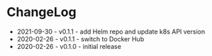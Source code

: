 # ChangeLog
- 2021-09-30 - v0.1.1 - add Helm repo and update k8s API version
- 2020-02-26 - v0.1.1 - switch to Docker Hub
- 2020-02-26 - v0.1.0 - initial release
